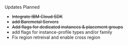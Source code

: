 Updates Planned
- ~~Integrate IBM Cloud SDK~~
- ~~add Baremetal Servers~~
- ~~Add flags for dedicated instances & placement groups~~
- add flags for instance-profile types and/or family
- Fix region retreival and enable cross region